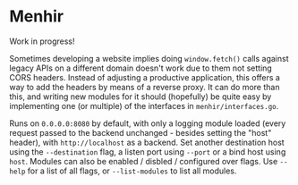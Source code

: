 # Menhir

Work in progress!

Sometimes developing a website implies doing `window.fetch()` calls against legacy APIs on a different domain doesn't work due to them not setting CORS headers.
Instead of adjusting a productive application, this offers a way to add the headers by means of a reverse proxy.
It can do more than this, and writing new modules for it should (hopefully) be quite easy by implementing one (or multiple) of the interfaces in `menhir/interfaces.go`.

Runs on `0.0.0.0:8080` by default, with only a logging module loaded (every request passed to the backend unchanged - besides setting the "host" header), with `http://localhost` as a backend.
Set another destination host using the `--destination` flag, a listen port using `--port` or a bind host using `host`.
Modules can also be enabled / disbled / configured over flags. Use `--help` for a list of all flags, or `--list-modules` to list all modules.
